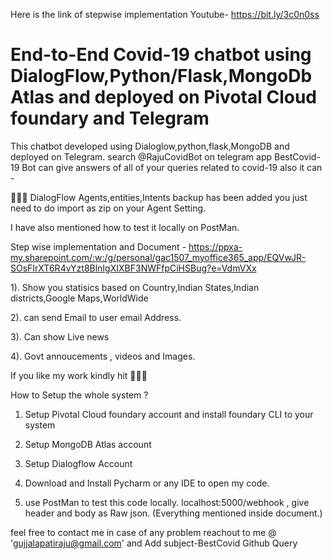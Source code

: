 Here is the link of stepwise implementation Youtube- https://bit.ly/3c0n0ss

# End-to-End Covid-19 chatbot using DialogFlow,Python/Flask,MongoDb Atlas and deployed on Pivotal Cloud foundary and Telegram
This chatbot developed using Dialoglow,python,flask,MongoDB and deployed on Telegram. search @RajuCovidBot on telegram app
BestCovid-19 Bot can give answers of all of your queries related to covid-19 also it can -

🌟🌟🌟 DialogFlow Agents,entities,Intents backup has been added you just need to do import as zip on your Agent Setting.


I have also mentioned how to test it locally on PostMan.


Step wise implementation and Document - https://ppxa-my.sharepoint.com/:w:/g/personal/gac1507_myoffice365_app/EQVwJR-SOsFIrXT6R4vYzt8BlnIgXIXBF3NWFfpCiHSBug?e=VdmVXx


1). Show you statisics based on Country,Indian States,Indian districts,Google Maps,WorldWide


2). can send Email to user email Address.


3). Can show Live news


4). Govt annoucements , videos and Images.

If you like my work kindly hit 🌟🌟🌟


How to Setup the whole system ? 
1. Setup Pivotal Cloud foundary account and install foundary CLI to your system


2. Setup MongoDB Atlas account


3. Setup Dialogflow Account


4. Download and Install Pycharm or any IDE to open my code.


5. use PostMan to test this code locally. localhost:5000/webhook , give header and body as Raw json. (Everything mentioned inside document.)


feel free to contact me in case of any problem reachout to me @ 'gujjalapatiraju@gmail.com' and Add subject-BestCovid Github Query

